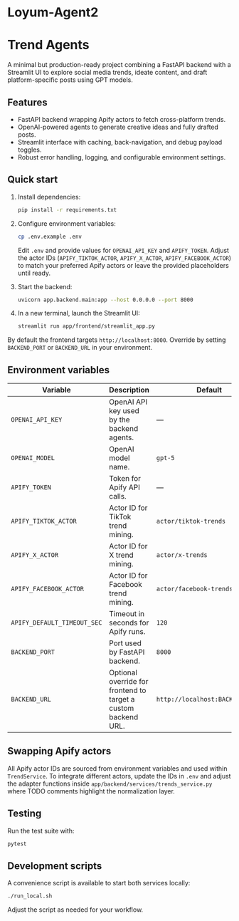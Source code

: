 # Loyum-Agent2
# Trend Agents

A minimal but production-ready project combining a FastAPI backend with a Streamlit UI to explore social media trends, ideate content, and draft platform-specific posts using GPT models.

## Features
- FastAPI backend wrapping Apify actors to fetch cross-platform trends.
- OpenAI-powered agents to generate creative ideas and fully drafted posts.
- Streamlit interface with caching, back-navigation, and debug payload toggles.
- Robust error handling, logging, and configurable environment settings.

## Quick start
1. Install dependencies:
   ```bash
   pip install -r requirements.txt
   ```
2. Configure environment variables:
   ```bash
   cp .env.example .env
   ```
   Edit `.env` and provide values for `OPENAI_API_KEY` and `APIFY_TOKEN`. Adjust the actor IDs (`APIFY_TIKTOK_ACTOR`, `APIFY_X_ACTOR`, `APIFY_FACEBOOK_ACTOR`) to match your preferred Apify actors or leave the provided placeholders until ready.

3. Start the backend:
   ```bash
   uvicorn app.backend.main:app --host 0.0.0.0 --port 8000
   ```

4. In a new terminal, launch the Streamlit UI:
   ```bash
   streamlit run app/frontend/streamlit_app.py
   ```

By default the frontend targets `http://localhost:8000`. Override by setting `BACKEND_PORT` or `BACKEND_URL` in your environment.

## Environment variables
| Variable | Description | Default |
| --- | --- | --- |
| `OPENAI_API_KEY` | OpenAI API key used by the backend agents. | — |
| `OPENAI_MODEL` | OpenAI model name. | `gpt-5` |
| `APIFY_TOKEN` | Token for Apify API calls. | — |
| `APIFY_TIKTOK_ACTOR` | Actor ID for TikTok trend mining. | `actor/tiktok-trends` |
| `APIFY_X_ACTOR` | Actor ID for X trend mining. | `actor/x-trends` |
| `APIFY_FACEBOOK_ACTOR` | Actor ID for Facebook trend mining. | `actor/facebook-trends` |
| `APIFY_DEFAULT_TIMEOUT_SEC` | Timeout in seconds for Apify runs. | `120` |
| `BACKEND_PORT` | Port used by FastAPI backend. | `8000` |
| `BACKEND_URL` | Optional override for frontend to target a custom backend URL. | `http://localhost:BACKEND_PORT` |

## Swapping Apify actors
All Apify actor IDs are sourced from environment variables and used within `TrendService`. To integrate different actors, update the IDs in `.env` and adjust the adapter functions inside `app/backend/services/trends_service.py` where TODO comments highlight the normalization layer.

## Testing
Run the test suite with:
```bash
pytest
```

## Development scripts
A convenience script is available to start both services locally:
```bash
./run_local.sh
```
Adjust the script as needed for your workflow.